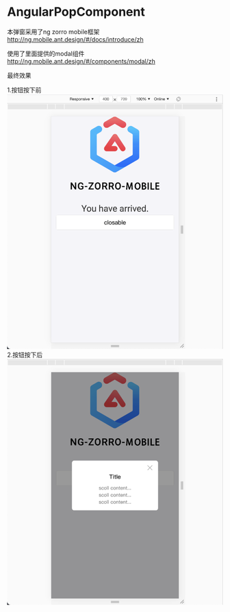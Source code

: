 # AngularPopComponent
本弹窗采用了ng zorro mobile框架
http://ng.mobile.ant.design/#/docs/introduce/zh

使用了里面提供的modal组件
http://ng.mobile.ant.design/#/components/modal/zh

最终效果

1.按钮按下前
![avator](pic/按下前.png)
2.按钮按下后
![avator](pic/按下后.png)


